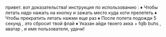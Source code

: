 привет. вот доказательства! инструкция по использованию :
     ♦ Чтобы летать надо нажать на кнопку и зажать место куда хоти прелететь
     ♦ Чтобы прекратить летать нажми еще раз
     ♦ После полета подожди 5 секунд , это сбросит твой флай
     ♦ Указан айди твоего акка + fqlb buhs , аватар , и имя пользователя, удачи! 

